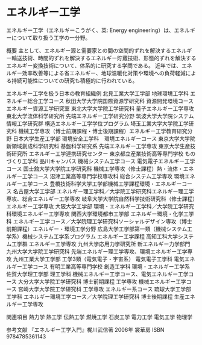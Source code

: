 # エネルギー工学

エネルギー工学（エネルギーこうがく、英: Energy engineering）は、エネルギーについて取り扱う工学の一分野。

概要
主として、エネルギー源と需要家との間の空間的ずれを解決するエネルギー輸送技術、時間的ずれを解決するエネルギー貯蔵技術、形態的ずれを解決するエネルギー変換技術について、体系的に研究する学問である。
近年では、エネルギー効率改善等による省エネルギー、地球温暖化対策や環境への負荷軽減による持続可能性についての研究も積極的に行われている。

エネルギー工学を扱う日本の教育組織例
北見工業大学工学部 地球環境工学科 エネルギー総合工学コース
秋田大学大学院国際資源学研究科 資源開発環境コース エネルギー資源工学研究室
東北大学大学院工学研究科 量子エネルギー工学専攻
東北大学流体科学研究所 先端エネルギー工学研究分野
筑波大学大学院システム情報工学研究群 構造エネルギー工学学位プログラム
埼玉工業大学大学院工学研究科 機械工学専攻（博士前期課程・博士後期課程）エネルギー工学教育研究分野
日本大学生産工学部 環境安全工学科　環境エネルギーコース
東京大学大学院新領域創成科学研究科 基盤科学研究系 先端エネルギー工学専攻
東京大学生産技術研究所 エネルギー工学連携研究センター
東京都立産業技術高等専門学校 ものづくり工学科 品川キャンパス 機械システム工学コース 電気電子エネルギー工学コース
国士舘大学大学院工学研究科 機械工学専攻（修士課程）熱・流体・エネルギー工学コース
沼津工業高等専門学校専攻科 総合システム工学専攻 環境エネルギー工学コース
豊橋技術科学大学工学部機械工学課程環境・エネルギーコース
名古屋大学工学部 エネルギー理工学科／大学院工学研究科エネルギー理工学専攻、総合エネルギー工学専攻
岐阜大学大学院自然科学技術研究科（修士課程）エネルギー工学専攻
大阪大学工学部 環境・エネルギー工学科／大学院工学研究科環境エネルギー工学専攻
関西大学環境都市工学部 エネルギー環境・化学工学科 エネルギー工学コース／大学院理工学研究科ソーシャルデザイン専攻（博士前期課程）エネルギー・環境工学分野
広島大学工学部第一類（機械システム工学系）機械システム工学系プログラム エネルギー工学課程
高知工科大学システム工学群 エネルギー工学専攻
九州大学応用力学研究所 新エネルギー力学部門
九州大学大学院工学研究科 先端エネルギー理工学専攻、環境エネルギー工学専攻
九州工業大学工学部 工学3類（電気電子・宇宙系） 電気電子工学科 電気エネルギー工学コース
有明工業高等専門学校  創造工学科 環境・エネルギー工学系
佐賀大学理工学部 理工学科 機械エネルギー工学コース、電気エネルギー工学コース
大分大学大学院工学研究科 博士前期課程 工学専攻 機械エネルギー工学コース
宮崎大学大学院工学研究科 工学専攻 エネルギー系コース
琉球大学工学部 工学科 エネルギー環境工学コース／大学院理工学研究科 博士後期課程 生産エネルギー工学専攻

関連項目
熱力学
熱工学
伝熱工学
燃焼工学
石炭工学
電力工学
電気工学
物理学

参考文献
『エネルギー工学入門』梶川武信著 2006年 裳華房 ISBN 9784785361143
